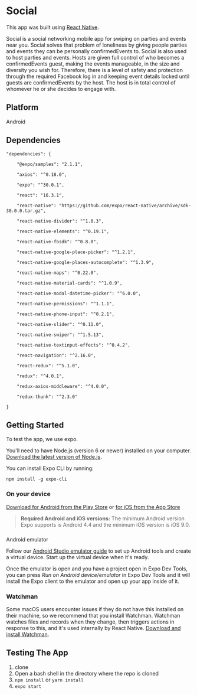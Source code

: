 # Social
This app was built using [React Native](https://facebook.github.io/react-native/).

Social is a social networking mobile app for swiping on parties and events near you. Social solves that problem of loneliness by giving people parties and events they can be personally confirmedEvents to. Social is also used to host parties and events. Hosts are given full control of who becomes a confirmedEvents guest, making the events manageable, in the size and diversity you wish for. Therefore, there is a level of safety and protection through the required Facebook log in and keeping event details locked until guests are confirmedEvents by the host. The host is in total control of whomever he or she decides to engage with.
 
## Platform
Android

## Dependencies
```
"dependencies": {

	"@expo/samples": "2.1.1",

	"axios": "^0.18.0",

	"expo": "^30.0.1",

	"react": "16.3.1",

	"react-native": "https://github.com/expo/react-native/archive/sdk-30.0.0.tar.gz",

	"react-native-divider": "^1.0.3",

	"react-native-elements": "^0.19.1",

	"react-native-fbsdk": "^0.8.0",

	"react-native-google-place-picker": "^1.2.1",

	"react-native-google-places-autocomplete": "^1.3.9",

	"react-native-maps": "^0.22.0",

	"react-native-material-cards": "^1.0.9",

	"react-native-modal-datetime-picker": "^6.0.0",

	"react-native-permissions": "^1.1.1",

	"react-native-phone-input": "^0.2.1",

	"react-native-slider": "^0.11.0",

	"react-native-swiper": "^1.5.13",

	"react-native-textinput-effects": "^0.4.2",

	"react-navigation": "^2.16.0",

	"react-redux": "^5.1.0",

	"redux": "^4.0.1",

	"redux-axios-middleware": "^4.0.0",

	"redux-thunk": "^2.3.0"

}
```

## Getting Started

To test the app, we use expo.

You'll need to have Node.js (version 6 or newer) installed on your computer. [Download the latest version of Node.js](https://nodejs.org/en/).

You can install Expo CLI by running:

`npm install -g expo-cli`

### On your device

[Download for Android from the Play Store](https://play.google.com/store/apps/details?id=host.exp.exponent)  or  [for iOS from the App Store](https://itunes.com/apps/exponent)

> **Required Android and iOS versions:**  The minimum Android version Expo supports is Android 4.4 and the minimum iOS version is iOS 9.0.
>

### 

Android emulator

Follow our  [Android Studio emulator guide](https://docs.expo.io/versions/latest/workflow/android-studio-emulator.html)  to set up Android tools and create a virtual device. Start up the virtual device when it's ready.

Once the emulator is open and you have a project open in Expo Dev Tools, you can press  _Run on Android device/emulator_  in Expo Dev Tools and it will install the Expo client to the emulator and open up your app inside of it.

### Watchman

Some macOS users encounter issues if they do not have this installed on their machine, so we recommend that you install Watchman. Watchman watches files and records when they change, then triggers actions in response to this, and it's used internally by React Native.  [Download and install Watchman](https://facebook.github.io/watchman/docs/install.html).

## Testing The App

 1. clone
 2. Open a bash shell in the directory where the repo is cloned
 3. `npm install` or `yarn install`
 4. `expo start`

 


